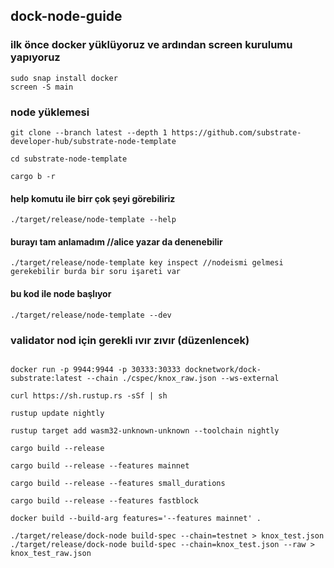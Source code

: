 ## dock-node-guide

### ilk önce docker yüklüyoruz ve ardından screen kurulumu yapıyoruz
```
sudo snap install docker
screen -S main
```
### node yüklemesi

```
git clone --branch latest --depth 1 https://github.com/substrate-developer-hub/substrate-node-template

cd substrate-node-template

cargo b -r

```
#### help komutu ile birr çok şeyi görebiliriz 
```
./target/release/node-template --help

```
#### burayı tam anlamadım //alice yazar da denenebilir
```
./target/release/node-template key inspect //nodeismi gelmesi gerekebilir burda bir soru işareti var
```
#### bu kod ile node başlıyor

```
./target/release/node-template --dev

```



### validator nod için gerekli ıvır zıvır (düzenlencek)
```

docker run -p 9944:9944 -p 30333:30333 docknetwork/dock-substrate:latest --chain ./cspec/knox_raw.json --ws-external

curl https://sh.rustup.rs -sSf | sh

rustup update nightly

rustup target add wasm32-unknown-unknown --toolchain nightly

cargo build --release

cargo build --release --features mainnet

cargo build --release --features small_durations

cargo build --release --features fastblock

docker build --build-arg features='--features mainnet' .

./target/release/dock-node build-spec --chain=testnet > knox_test.json
./target/release/dock-node build-spec --chain=knox_test.json --raw > knox_test_raw.json



```


